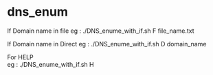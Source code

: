 # dns_enum


  
  
  If Domain name in file eg :
    ./DNS_enume_with_if.sh F file_name.txt
  
  If Domain name in Direct eg :
    ./DNS_enume_with_if.sh D domain_name
  
  For HELP                 
    eg : ./DNS_enume_with_if.sh H
  
